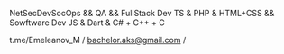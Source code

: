 NetSecDevSocOps && QA && FullStack Dev TS & PHP & HTML+CSS && Sowftware Dev JS & Dart & C# + C++ + C

t.me/Emeleanov_M / bachelor.aks@gmail.com / 
